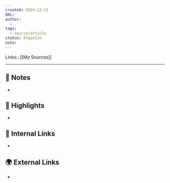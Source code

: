 ```yaml
---
created: 2024-12-11
URL: 
author: 
  - 
tags:
  - source/article
status: Organize
note: 
---
```

Links:: [[My Sources]]

---
## 📝 Notes

- 



## 🌟 Highlights 

- 





## 🔗 Internal Links

- 

## 🌍 External Links

- 



